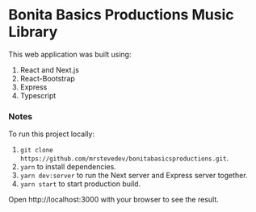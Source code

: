 # Bonita Basics Productions Music Library

This web application was built using:

1. React and Next.js
2. React-Bootstrap
3. Express
4. Typescript

### Notes

To run this project locally:

1. `git clone https://github.com/mrstevedev/bonitabasicsproductions.git`.
2. `yarn` to install dependencies.
3. `yarn dev:server` to run the Next server and Express server together.
4. `yarn start` to start production build.

Open http://localhost:3000 with your browser to see the result.

